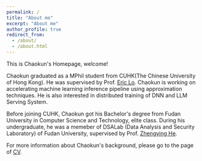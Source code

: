 ```yaml
---
permalink: /
title: "About me"
excerpt: "About me"
author_profile: true
redirect_from: 
  - /about/
  - /about.html
---
```


This is Chaokun's Homepage, welcome!

Chaokun graduated as a MPhil student from CUHK(The Chinese University of Hong Kong). He was supervised by Prof. [Eric Lo](https://appsrv.cse.cuhk.edu.hk/~ericlo/). Chaokun is working on accelerating machine learning inference pipeline using approximation techniques. He is also interested in distributed training of DNN and LLM Serving System.


Before joining CUHK, Chaokun got his Bachelor's degree from Fudan University in Computer Science and Technology, elite class. During his undergraduate, he was a memeber of DSALab (Data Analysis and Security Laboratory) of Fudan University, supervised by Prof. [Zhengying He](https://daslab.fudan.edu.cn/61/80/c26852a287104/page.htm).


For more information about Chaokun's background, please go to the page of [CV](https://chaokunchang.github.io/cv/). 
